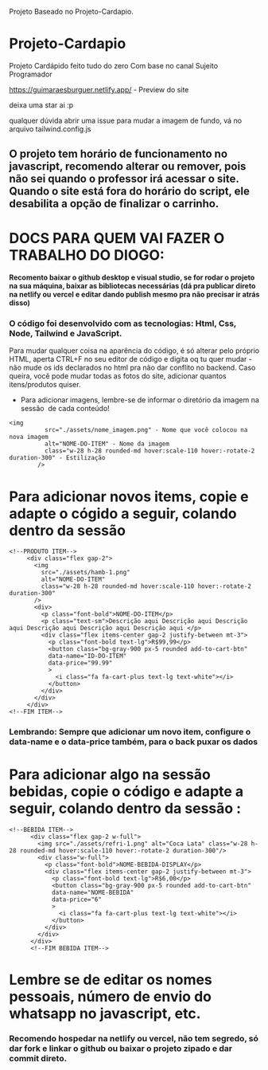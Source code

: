 Projeto Baseado no Projeto-Cardapio.

# Projeto-Cardapio

Projeto Cardápido feito tudo do zero
Com base no canal Sujeito Programador

https://guimaraesburguer.netlify.app/ - Preview do site

deixa uma star ai :p

qualquer dúvida abrir uma issue
para mudar a imagem de fundo, vá no arquivo tailwind.config.js

## O projeto tem horário de funcionamento no javascript, recomendo alterar ou remover, pois não sei quando o professor irá acessar o site. Quando o site está fora do horário do script, ele desabilita a opção de finalizar o carrinho.

# DOCS PARA QUEM VAI FAZER O TRABALHO DO DIOGO:

#### Recomento baixar o github desktop e visual studio, se for rodar o projeto na sua máquina, baixar as bibliotecas necessárias (dá pra publicar direto na netlify ou vercel e editar dando publish mesmo pra não precisar ir atrás disso)

### O código foi desenvolvido com as tecnologias: Html, Css, Node, Tailwind e JavaScript.

Para mudar qualquer coisa na aparência do código, é só alterar pelo próprio HTML, aperta CTRL+F no seu editor de código e digita oq tu quer mudar - não mude os ids declarados no html pra não dar conflito no backend.
Caso queira, você pode mudar todas as fotos do site, adicionar quantos itens/produtos quiser.

- Para adicionar imagens, lembre-se de informar o diretório da imagem na sessão <img/> de cada conteúdo!

```
<img
          src="./assets/nome_imagem.png" - Nome que você colocou na nova imagem
          alt="NOME-DO-ITEM" - Nome da imagem
          class="w-28 h-28 rounded-md hover:scale-110 hover:-rotate-2 duration-300" - Estilização
        />
```

# Para adicionar novos items, copie e adapte o cógido a seguir, colando dentro da sessão <!--INICIO MENU-->

```
<!--PRODUTO ITEM-->
     <div class="flex gap-2">
       <img
         src="./assets/hamb-1.png"
         alt="NOME-DO-ITEM"
         class="w-28 h-28 rounded-md hover:scale-110 hover:-rotate-2 duration-300"
       />
       <div>
         <p class="font-bold">NOME-DO-ITEM</p>
         <p class="text-sm">Descrição aqui Descrição aqui Descrição aqui Descrição aqui Descrição aqui Descrição aqui </p>
         <div class="flex items-center gap-2 justify-between mt-3">
           <p class="font-bold text-lg">R$99,99</p>
           <button class="bg-gray-900 px-5 rounded add-to-cart-btn"
           data-name="ID-DO-ITEM"
           data-price="99.99"
           >
             <i class="fa fa-cart-plus text-lg text-white"></i>
           </button>
         </div>
       </div>
     </div>
<!--FIM ITEM-->
```

### Lembrando: Sempre que adicionar um novo item, configure o data-name e o data-price também, para o back puxar os dados

# Para adicionar algo na sessão bebidas, copie o código e adapte a seguir, colando dentro da sessão <!--GRID BEBIDAS--> :

```
<!--BEBIDA ITEM-->
      <div class="flex gap-2 w-full">
        <img src="./assets/refri-1.png" alt="Coca Lata" class="w-28 h-28 rounded-md hover:scale-110 hover:-rotate-2 duration-300"/>
        <div class="w-full">
          <p class="font-bold">NOME-BEBIDA-DISPLAY</p>
          <div class="flex items-center gap-2 justify-between mt-3">
            <p class="font-bold text-lg">R$6,00</p>
            <button class="bg-gray-900 px-5 rounded add-to-cart-btn"
            data-name="NOME-BEBIDA"
            data-price="6"
            >
              <i class="fa fa-cart-plus text-lg text-white"></i>
            </button>
          </div>
        </div>
      </div>
      <!--FIM BEBIDA ITEM-->
```

# Lembre se de editar os nomes pessoais, número de envio do whatsapp no javascript, etc.

### Recomendo hospedar na netlify ou vercel, não tem segredo, só dar fork e linkar o github ou baixar o projeto zipado e dar commit direto.
